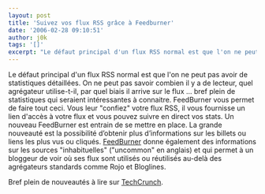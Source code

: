 ```yaml
---
layout: post
title: 'Suivez vos flux RSS grâce à Feedburner'
date: '2006-02-28 09:10:51'
author: j0k
tags: '[]'
excerpt: "Le défaut principal d'un flux RSS normal est que l'on ne peut pas avoir de statistiques détaillées. On ne peut pas savoir combien il y a de lecteur, quel agrégateur utilise-t-il, par quel biais il arrive sur le flux ... bref plein de statistiques qui seraient intéressantes à connaitre.     \nFeedBurner vous permet de faire tout ceci. Vous leur &quot;confiez&quot;      …"
---
```


Le défaut principal d'un flux RSS normal est que l'on ne peut pas avoir de statistiques détaillées. On ne peut pas savoir combien il y a de lecteur, quel agrégateur utilise-t-il, par quel biais il arrive sur le flux ... bref plein de statistiques qui seraient intéressantes à connaitre.
FeedBurner vous permet de faire tout ceci. Vous leur &quot;confiez&quot; votre flux RSS, il vous fournisse un lien d'accès à votre flux et vous pouvez suivre en direct vos stats.   Un nouveau FeedBurner est entrain de se mettre en place. La grande nouveauté est la possibilité d’obtenir plus d’informations sur les billets ou liens les plus vus ou cliqués.   [FeedBurner](http://www.feedburner.com/) donne également des informations sur les sources &quot;inhabituelles&quot; (&quot;uncommon&quot; en anglais) et qui permet à un bloggeur de voir où ses flux sont utilisés ou réutilisés au-delà des agrégateurs standards comme Rojo et Bloglines.

Bref plein de nouveautés à lire sur [TechCrunch](http://fr.techcrunch.com/2006/02/28/feedburner-nouveau-design-nouvelles-fonctionnalites/).
